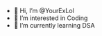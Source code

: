 - 👋 Hi, I’m @YourExLol
- 👀 I’m interested in Coding
- 🌱 I’m currently learning DSA

<!---
YourExLol/YourExLol is a ✨ special ✨ repository because its `README.md` (this file) appears on your GitHub profile.
You can click the Preview link to take a look at your changes.
--->
